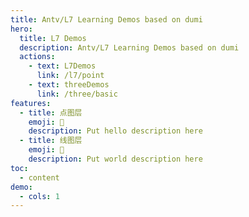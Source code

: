 ```yaml
---
title: Antv/L7 Learning Demos based on dumi
hero:
  title: L7 Demos
  description: Antv/L7 Learning Demos based on dumi
  actions:
    - text: L7Demos
      link: /l7/point
    - text: threeDemos
      link: /three/basic
features:
  - title: 点图层
    emoji: 💎
    description: Put hello description here
  - title: 线图层
    emoji: 🌈
    description: Put world description here
toc:
  - content
demo:
  - cols: 1
---
```



